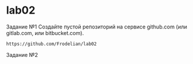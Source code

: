 # lab02
Задание №1 
Создайте пустой репозиторий на сервисе github.com (или gitlab.com, или bitbucket.com).
```
https://github.com/Frodelian/lab02
```
Задание №2
